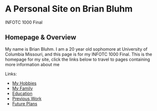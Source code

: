 <!DOCTYPE html>
<html>
<head>
<link rel="stylesheet" href="mystyle.css">
</head>
<body>
 
<h1>A Personal Site on Brian Bluhm</h1>
<p>INFOTC 1000 Final</p>
<h2>Homepage & Overview</h2>
<p>My name is Brian Bluhm. I am a 20 year old sophomore at University of Columbia Missouri, and this page is for my INFOTC 1000 Final.
   This is the homepage for my site, click the links below to travel to pages containing more information about me</p>

<p>Links:</p>
<ul>
<li><a href="https://github.com/BDBluhm/INFOTC-1000-Final/blob/main/Final%20Page%20%231.html"> My Hobbies</li>
<li><a href=" "> My Family</li>
<li><a href=" "> Education</li>
<li><a href=" "> Previous Work</li>
<li><a href=" "> Future Plans</li>
</ul>
 
</body>
</html> 
